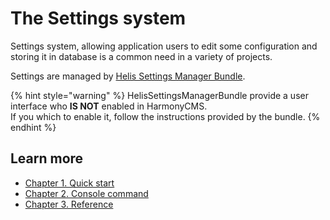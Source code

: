 # The Settings system

Settings system, allowing application users to edit some configuration and storing it in database is a common need in a variety of projects.

Settings are managed by [Helis Settings Manager Bundle](https://packagist.org/packages/helis/settings-manager-bundle).

{% hint style="warning" %}
HelisSettingsManagerBundle provide a user interface who **IS NOT** enabled in HarmonyCMS.  
If you which to enable it, follow the instructions provided by the bundle.
{% endhint %}

## Learn more

* [Chapter 1. Quick start](quick-start.md)
* [Chapter 2. Console command](console-command.md)
* [Chapter 3. Reference](reference.md)

